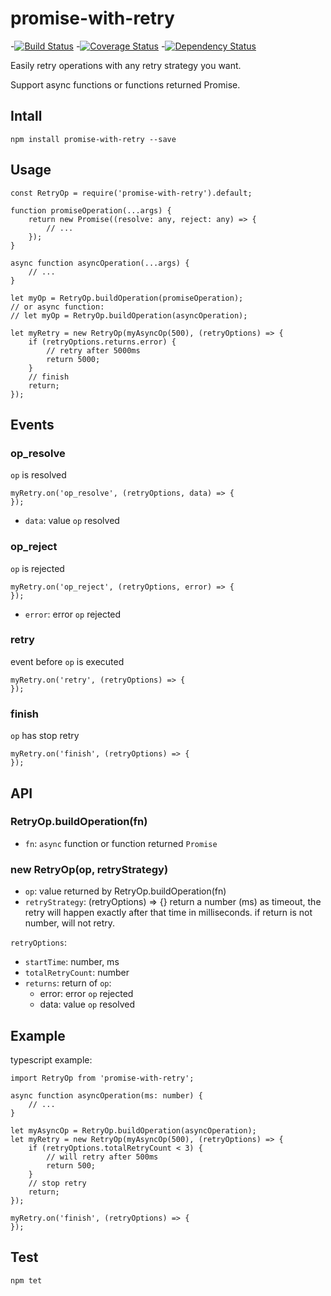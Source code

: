 # promise-with-retry

-[![Build Status](https://travis-ci.org/Dongss/promise-with-retry.svg?branch=master)](https://travis-ci.org/Dongss/promise-with-retry)
 -[![Coverage Status](https://coveralls.io/repos/github/Dongss/promise-with-retry/badge.svg?branch=master)](https://coveralls.io/github/Dongss/promise-with-retry?branch=master)
 -[![Dependency Status](https://dependencyci.com/github/Dongss/promise-with-retry/badge)](https://dependencyci.com/github/Dongss/promise-with-retry)

Easily retry operations with any retry strategy you want.

Support async functions or functions returned Promise.

## Intall

`npm install promise-with-retry --save`

## Usage

```
const RetryOp = require('promise-with-retry').default;

function promiseOperation(...args) {
    return new Promise((resolve: any, reject: any) => {
        // ...
    });
}

async function asyncOperation(...args) {
    // ...
}

let myOp = RetryOp.buildOperation(promiseOperation);
// or async function:
// let myOp = RetryOp.buildOperation(asyncOperation);

let myRetry = new RetryOp(myAsyncOp(500), (retryOptions) => {
    if (retryOptions.returns.error) {
        // retry after 5000ms
        return 5000; 
    }
    // finish
    return;
});
```

## Events

### op_resolve

`op` is resolved

```
myRetry.on('op_resolve', (retryOptions, data) => {
});
```

* `data`: value `op` resolved

### op_reject

`op` is rejected

```
myRetry.on('op_reject', (retryOptions, error) => {
});
```

* `error`: error `op` rejected

### retry

event before `op` is executed

```
myRetry.on('retry', (retryOptions) => {
});

```

### finish

`op` has stop retry

```
myRetry.on('finish', (retryOptions) => {
});
```

## API

### RetryOp.buildOperation(fn)

* `fn`: `async` function or function returned `Promise`

### new RetryOp(op, retryStrategy)

* `op`: value returned by RetryOp.buildOperation(fn)
* `retryStrategy`: (retryOptions) => {} return a number (ms) as timeout, the retry will happen exactly after that time in milliseconds. if return is not number, will not retry.

`retryOptions`: 

* `startTime`: number,  ms
* `totalRetryCount`: number
* `returns`: return of `op`: 
    * error: error `op` rejected
    * data: value `op` resolved

## Example

typescript example:

```
import RetryOp from 'promise-with-retry';

async function asyncOperation(ms: number) {
    // ...
}

let myAsyncOp = RetryOp.buildOperation(asyncOperation);
let myRetry = new RetryOp(myAsyncOp(500), (retryOptions) => {
    if (retryOptions.totalRetryCount < 3) {
        // will retry after 500ms
        return 500;
    }
    // stop retry
    return;
});

myRetry.on('finish', (retryOptions) => {
});

```

## Test

`npm tet` 